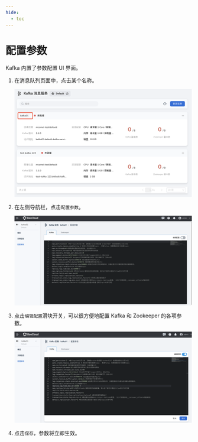 ```yaml
---
hide:
  - toc
---
```


# 配置参数

Kafka 内置了参数配置 UI 界面。

1. 在消息队列页面中，点击某个名称。

    ![点击某个名称](../images/view01.png)

2. 在左侧导航栏，点击`配置参数`。

    ![点击配置参数](../images/config01.png)

3. 点击`编辑配置`滑块开关，可以很方便地配置 Kafka 和 Zookeeper 的各项参数。

    ![配置参数](../images/config02.png)

4. 点击`保存`，参数将立即生效。
